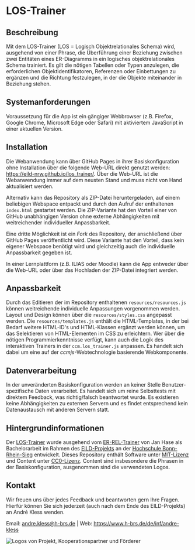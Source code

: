 # LOS-Trainer

## Beschreibung
Mit dem LOS-Trainer (LOS = Logisch Objektrelationales Schema) wird, ausgehend von einer Phrase, die Überführung einer Beziehung zwischen zwei Entitäten eines ER-Diagramms in ein logisches objektrelationales Schema trainiert. Es gilt die nötigen Tabellen oder Typen anzulegen, die erforderlichen Objektidentifikatoren, Referenzen oder Einbettungen zu ergänzen und die Richtung festzulegen, in der die Objekte miteinander in Beziehung stehen.

## Systemanforderungen
Voraussetzung für die App ist ein gängiger Webbrowser (z.B. Firefox, Google Chrome, Microsoft Edge oder Safari) mit aktiviertem JavaScript in einer aktuellen Version.

## Installation
Die Webanwendung kann über GitHub Pages in ihrer Basiskonfiguration ohne Installation über die folgende Web-URL direkt genutzt werden: https://eild-nrw.github.io/los_trainer/.
Über die Web-URL ist die Webanwendung immer auf dem neusten Stand und muss nicht von Hand aktualisiert werden.

Alternativ kann das Repository als ZIP-Datei heruntergeladen, auf einem beliebigen Webspace entpackt und durch den Aufruf der enthaltenen `index.html` gestartet werden.
Die ZIP-Variante hat den Vorteil einer von GitHub unabhängigen Version ohne externe Abhängigkeiten mit weitreichender individueller Anpassbarkeit.

Eine dritte Möglichkeit ist ein _Fork_ des Repository, der anschließend über GitHub Pages veröffentlicht wird.
Diese Variante hat den Vorteil, dass kein eigener Webspace benötigt wird und gleichzeitig auch die individuelle Anpassbarkeit gegeben ist.

In einer Lernplattform (z.B. ILIAS oder Moodle) kann die App entweder über die Web-URL oder über das Hochladen der ZIP-Datei integriert werden.

## Anpassbarkeit

Durch das Editieren der im Repository enthaltenen `resources/resources.js` können weitreichende individuelle Anpassungen vorgenommen werden.
Layout und Design können über die `resources/styles.css` angepasst werden.
Die `resources/templates.js` enthält die HTML-Templates, in der bei Bedarf weitere HTML-ID's und HTML-Klassen ergänzt werden können, um das Selektieren von HTML-Elementen im CSS zu erleichtern.
Wer über die nötigen Programmierkenntnisse verfügt, kann auch die Logik des interaktiven Trainers in der `ccm.los_trainer.js` anpassen.
Es handelt sich dabei um eine auf der _ccmjs_-Webtechnologie basierende Webkomponente.

## Datenverarbeitung
In der unveränderten Basiskonfiguration werden an keiner Stelle Benutzer-spezifische Daten verarbeitet.
Es handelt sich um reine Selbsttests mit direktem Feedback, was richtig/falsch beantwortet wurde.
Es existieren keine Abhängigkeiten zu externen Servern und es findet entsprechend kein Datenaustausch mit anderen Servern statt.

## Hintergrundinformationen
Der [LOS-Trainer](https://github.com/eild-nrw/los_trainer) wurde ausgehend
vom [ER-REL-Trainer](https://github.com/eild-nrw/los_trainer)
von Jan Hase als Bachelorarbeit im Rahmen
des [EILD-Projekts](https://eild.nrw) an
der [Hochschule Bonn-Rhein-Sieg](https://h-brs.de) entwickelt.
Dieses Repository enthält Software unter [MIT-Lizenz](/LICENSE) und Content
unter [CC0-Lizenz](https://creativecommons.org/publicdomain/zero/1.0/deed.de).
Content sind insbesondere die Phrasen in der Basiskonfiguration, ausgenommen sind die verwendeten Logos.

## Kontakt
Wir freuen uns über jedes Feedback und beantworten gern Ihre Fragen.
Hierfür können Sie sich jederzeit (auch nach dem Ende des EILD-Projekts) an André Kless wenden.

Email: andre.kless@h-brs.de | Web: https://www.h-brs.de/de/inf/andre-kless

![Logos von Projekt, Kooperationspartner und Förderer](/resources/img/logos.jpg)
